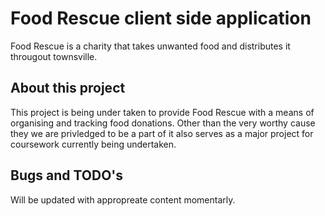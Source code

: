 # Food Rescue client side application

Food Rescue is a charity that takes unwanted food and distributes it througout townsville. 


## About this project

This project is being under taken to provide Food Rescue with a means of organising and tracking food donations. 
Other than the very worthy cause they we are privledged to be a part of it also serves as a major project for coursework 
currently being undertaken.

## Bugs and TODO's

Will be updated with appropreate content momentarly. 


